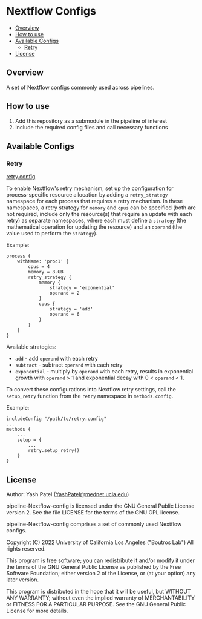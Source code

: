 # Nextflow Configs


- [Overview](#overview)
- [How to use](#how-to-use)
- [Available Configs](#available-configs)
    - [Retry](#retry)
- [License](#License)


## Overview

A set of Nextflow configs commonly used across pipelines.

## How to use

1. Add this repository as a submodule in the pipeline of interest
2. Include the required config files and call necessary functions

## Available Configs

### Retry

[retry.config](./config/retry/retry.config)

To enable Nextflow's retry mechanism, set up the configuration for process-specific resource allocation by adding a `retry_strategy` namespace for each process that requires a retry mechanism. In these namespaces, a retry strategy for `memory` and `cpus` can be specified (both are not required, include only the resource(s) that require an update with each retry) as separate namespaces, where each must define a `strategy` (the mathematical operation for updating the resource) and an `operand` (the value used to perform the `strategy`).

Example:
```
process {
    withName: 'proc1' {
        cpus = 4
        memory = 8.GB
        retry_strategy {
            memory {
                strategy = 'exponential'
                operand = 2
            }
            cpus {
                strategy = 'add'
                operand = 6
            }
        }
    }
}
```

Available strategies:
- `add` - add `operand` with each retry
- `subtract` - subtract `operand` with each retry
- `exponential` - multiply by `operand` with each retry, results in exponential growth with `operand` > 1 and exponential decay with 0 < `operand` < 1.

To convert these configurations into Nextflow retry settings, call the `setup_retry` function from the `retry` namespace in `methods.config`.

Example:
```
includeConfig "/path/to/retry.config"
...
methods {
    ...
    setup = {
        ...
        retry.setup_retry()
    }
}
```

## License

Author: Yash Patel (YashPatel@mednet.ucla.edu)

pipeline-Nextflow-config is licensed under the GNU General Public License version 2. See the file LICENSE for the terms of the GNU GPL license.

pipeline-Nextflow-config comprises a set of commonly used Nextflow configs.

Copyright (C) 2022 University of California Los Angeles ("Boutros Lab") All rights reserved.

This program is free software; you can redistribute it and/or modify it under the terms of the GNU General Public License as published by the Free Software Foundation; either version 2 of the License, or (at your option) any later version.

This program is distributed in the hope that it will be useful, but WITHOUT ANY WARRANTY; without even the implied warranty of MERCHANTABILITY or FITNESS FOR A PARTICULAR PURPOSE. See the GNU General Public License for more details.
